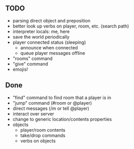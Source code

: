 TODO
----

* parsing direct object and preposition
* better look up verbs on player, room, etc. (search path)
* interpreter locals: me, here
* save the world periodically
* player connected status (sleeping)
  * announce when connected
  * queue player messages offline
* "rooms" command
* "give" command
* emojis!

Done
----

* "find" command to find room that a player is in
* "jump" command (#room or @player)
* direct messages (/m or tell @player)
* interact over server
* change to generic location/contents properties
* objects
  * player/room contents
  * take/drop commands
  * verbs on objects
